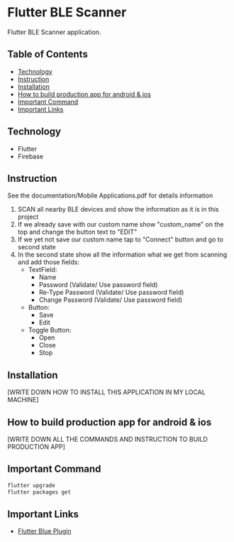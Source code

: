 # Flutter BLE Scanner

Flutter BLE Scanner application.

## Table of Contents

- [Technology](#technology)
- [Instruction](#instruction)
- [Installation](#installation)
- [How to build production app for android & ios](#How_to_build_production_app_for_android_&_ios)
- [Important Command](#important-command)
- [Important Links](#important-links)

## Technology

- Flutter
- Firebase

## Instruction

See the documentation/Mobile Applications.pdf for details information

1. SCAN all nearby BLE devices and show the information as it is in this project
2. If we already save with our custom name show "custom_name" on the top and change the button text
to "EDIT"
3. If we yet not save our custom name tap to "Connect" button and go to second state
4. In the second state show all the information what we get from scanning and add those fields:
    - TextField:
        - Name
        - Password (Validate/ Use password field)
        - Re-Type Password (Validate/ Use password field)
        - Change Password (Validate/ Use password field)
    - Button:
        - Save
        - Edit
    - Toggle Button:
        - Open
        - Close
        - Stop

## Installation

[WRITE DOWN HOW TO INSTALL THIS APPLICATION IN MY LOCAL MACHINE]

## How to build production app for android & ios

[WRITE DOWN ALL THE COMMANDS AND INSTRUCTION TO BUILD PRODUCTION APP]

## Important Command

```bash
flutter upgrade
flutter packages get
```

## Important Links

 - [Flutter Blue Plugin](https://github.com/pauldemarco/flutter_blue)
